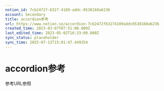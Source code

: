 ```yaml
---
notion_id: 7cb2472f-6327-4189-addc-0538160a6236
account: Secondary
title: accordion参考
url: https://www.notion.so/accordion-7cb2472f63274189addc0538160a6236
created_time: 2023-03-07T07:51:00.000Z
last_edited_time: 2023-05-02T16:33:00.000Z
sync_status: placeholder
sync_time: 2025-07-12T15:01:47.449354
---
```

# accordion参考

参考URL参照